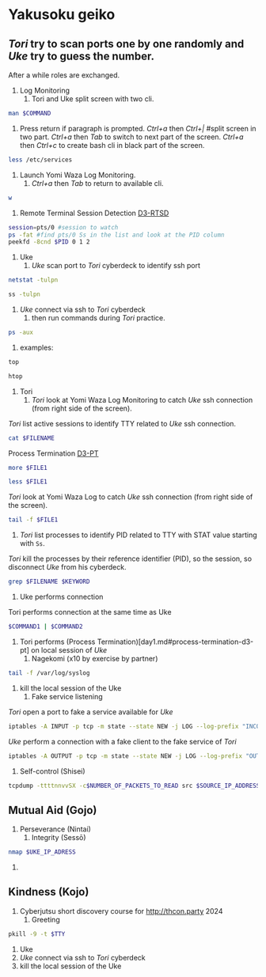 # Yakusoku geiko

## *Tori* try to scan ports one by one randomly and *Uke* try to guess the number.
After a while roles are exchanged.

1. Log Monitoring
   1. Tori and Uke split screen with two cli.
```bash
man $COMMAND
```


   1. Press return if paragraph is prompted. *Ctrl+a* then *Ctrl+|* #split screen in
two part. *Ctrl+a* then *Tab* to switch to next part of the screen. *Ctrl+a*
then *Ctrl+c* to create bash cli in black part of the screen.
```bash
less /etc/services
```

1. Launch Yomi Waza Log Monitoring.
   1. *Ctrl+a* then *Tab* to return to available cli.
```bash
w
```


   1. Remote Terminal Session Detection
[D3-RTSD](https://d3fend.mitre.org/technique/d3f:RemoteTerminalSessionDetection)

```bash
session=pts/0 #session to watch
ps -fat #find pts/0 Ss in the list and look at the PID column
peekfd -8cnd $PID 0 1 2
```

1. Uke
   1. *Uke* scan port to *Tori* cyberdeck to identify ssh port
```bash
netstat -tulpn
```

```bash
ss -tulpn
```

1. *Uke* connect via ssh to *Tori* cyberdeck
   1. then run commands during *Tori* practice.

```bash
ps -aux
```

1. examples:

```bash
top
```

```bash
htop
```

1. Tori
   1. *Tori* look at Yomi Waza Log Monitoring to catch *Uke* ssh connection (from
right side of the screen).

*Tori* list active sessions to identify TTY related to *Uke* ssh connection.

```bash
cat $FILENAME
```

Process Termination
[D3-PT](https://d3fend.mitre.org/technique/d3f:ProcessTermination/)

```bash
more $FILE1
```

```bash
less $FILE1
```

*Tori* look at Yomi Waza Log to catch *Uke* ssh connection (from right side of
the screen).

```bash
tail -f $FILE1
```

1. *Tori* list processes to identify PID related to TTY with STAT value starting
with `Ss`.

*Tori* kill the processes by their reference identifier (PID), so the session, so
disconnect *Uke* from his cyberdeck.

```bash
grep $FILENAME $KEYWORD
```

1. Uke performs connection

Tori performs connection at the same time as Uke

```bash
$COMMAND1 | $COMMAND2
```

1. Tori performs (Process Termination)[day1.md#process-termination-d3-pt] on
local session of *Uke*
   1. Nagekomi (x10 by exercise by partner)

```bash
tail -f /var/log/syslog
```

1. kill the local session of the Uke
   1. Fake service listening

*Tori* open a port to fake a service available for *Uke*

```bash
iptables -A INPUT -p tcp -m state --state NEW -j LOG --log-prefix "INCOMING connection "
```

*Uke* perform a connection with a fake client to the fake service of *Tori*

```bash
iptables -A OUTPUT -p tcp -m state --state NEW -j LOG --log-prefix "OUTGOING connection "
```

1. Self-control (Shisei)

```bash
tcpdump -ttttnnvvSX -c$NUMBER_OF_PACKETS_TO_READ src $SOURCE_IP_ADDRESS and dst port $DESTINATION_PORT
```

## Mutual Aid (Gojo)

1. Perseverance (Nintai)
   1. Integrity (Sessō)
```bash
nmap $UKE_IP_ADRESS
```


   1.

## Kindness (Kojo)

1. Cyberjutsu short discovery course for http://thcon.party 2024
   1. Greeting
```bash
pkill -9 -t $TTY
```

1. Uke
1. *Uke* connect via ssh to *Tori* cyberdeck
1. kill the local session of the Uke
